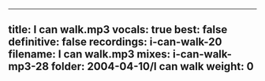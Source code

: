 
---
title: I can walk.mp3
vocals: true
best: false
definitive: false
recordings: i-can-walk-20
filename: I can walk.mp3
mixes: i-can-walk-mp3-28
folder: 2004-04-10/I can walk
weight: 0
---

